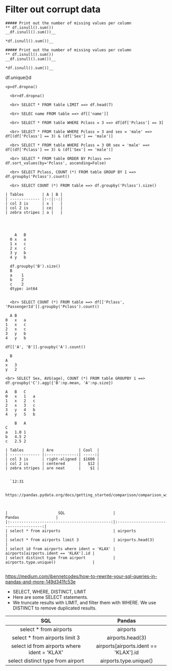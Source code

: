 
# Filter out corrupt data


```
##### Print out the number of missing values per column
** df.isnull().sum())
__df.isnull().sum())__

*df.isnull().sum())__
```

```
##### Print out the number of missing values per column
** df.isnull().sum())
__df.isnull().sum())__

*df.isnull().sum())__

```
df.unique()d

```
<p>df.dropna()

  <br>df.dropna()
  
  <br> SELECT * FROM table LIMIT ==> df.head(7)
  
  <br> SELEC name FROM table ==> df[['name']]
  
  <br> SELECT * FROM table WHERE Pclass = 3 ==> df[df['Pclass'] == 3]
  
  <br> SELECT * FROM table WHERE Pclass = 3 and sex = 'male' ==> df[(df['Pclass'] == 3) & (df['Sex'] == 'male')]
  
  <br> SELECT * FROM table WHERE Pclass = 3 OR sex = 'male' ==> df[(df['Pclass'] == 3) & (df['Sex'] == 'male')]
  
  <br> SELECT * FROM table ORDER BY Pclass ==> df.sort_values(by='Pclass', ascending=False)
  
  <br> SELECT Pclass, COUNT (*) FROM table GROUP BY 1 ==> df.groupby('Pclass').count()
  
  <br> SELECT COUNT (*) FROM table ==> df.groupby('Pclass').size()
  
| Tables        | A | B |
| ------------- |:-:|:-:|
| col 3 is      | x |   |
| col 2 is      | ce|   |
| zebra stripes | a |   |
  
  
  
  
    A	B
  0	x	a
  1	x	c
  2	x	c
  3	y	b
  4	y	b

  df.groupby('B').size()
  B
  a    1
  b    2
  c    2
  dtype: int64
  
  
  <br> SELECT COUNT (*) FROM table ==> df[['Pclass', 'PassengerId']].groupby('Pclass').count()
  
  A	B
0	x	a
1	x	c
2	x	c
3	y	b
4	y	b

df[['A', 'B']].groupby('A').count()

  B
A	
x	3
y	2

<br> SELECT Sex, AVG(age), COUNT (*) FROM table GROUPBY 1 ==> df.groupby('C').agg({'B':np.mean, 'A':np.size})

A	B	C
0	x	1	a
1	x	2	c
2	x	3	c
3	y	4	b
4	y	5	b

	B	A
C		
a	1.0	1
b	4.5	2
c	2.5	2

| Tables        | Are           | Cool  |
| ------------- |:-------------:| -----:|
| col 3 is      | right-aligned | $1600 |
| col 2 is      | centered      |   $12 |
| zebra stripes | are neat      |    $1 |

  
  `12:31
  
  https://pandas.pydata.org/docs/getting_started/comparison/comparison_with_sql.html
  
  
  
|                      SQL                     |                 Pandas                |
|:--------------------------------------------:|:-------------------------------------:|
| select * from airports                       | airports                              |
| select * from airports limit 3               | airports.head(3)                      |
| select id from airports where ident = 'KLAX' | airports[airports.ident == 'KLAX'].id |
| select distinct type from airport            | airports.type.unique()                |


```
https://medium.com/jbennetcodes/how-to-rewrite-your-sql-queries-in-pandas-and-more-149d341fc53e

* SELECT, WHERE, DISTINCT, LIMIT
* Here are some SELECT statements. 
* We truncate results with LIMIT, and filter them with WHERE. We use DISTINCT to remove duplicated results.

|                      SQL                     |                 Pandas                |
|:--------------------------------------------:|:-------------------------------------:|
| select * from airports                       | airports                              |
| select * from airports limit 3               | airports.head(3)                      |
| select id from airports where ident = 'KLAX' | airports[airports.ident == 'KLAX'].id |
| select distinct type from airport            | airports.type.unique()                |
